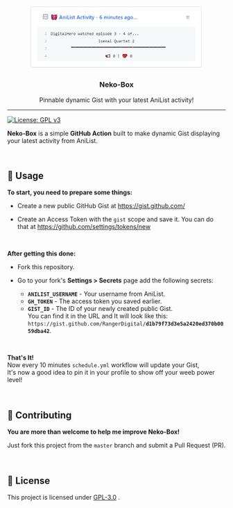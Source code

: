<p align="center">
  <img width="400" src="example.png" alt="Example Gist">
  <h3 align="center">Neko-Box</h3>
  <p align="center">Pinnable dynamic Gist with your latest AniList activity!</p>
</p>

***
[![License: GPL v3](https://img.shields.io/badge/License-GPLv3-blue.svg)](https://www.gnu.org/licenses/gpl-3.0)

**Neko-Box** is a simple **GitHub Action** built to make dynamic Gist displaying your latest activity from AniList.

<br>

## 🎉 Usage
**To start, you need to prepare some things:**
- Create a new public GitHub Gist at https://gist.github.com/

- Create an Access Token with the `gist` scope and save it.
You can do that at https://github.com/settings/tokens/new

<br>

**After getting this done:**
- Fork this repository.

- Go to your fork's **Settings > Secrets** page add the following secrets:
	- **`ANILIST_USERNAME`** - Your username from AniList.
	- **`GH_TOKEN`** - The access token you saved earlier.
	- **`GIST_ID`** - The ID of your newly created public Gist.  
	 You can find it in the URL and It will look like this:
	 `https://gist.github.com/RangerDigital/`**`d1b79f73d3e5a2420ed370b0059dba42`**.

<br>

**That's It!**  
Now every 10 minutes `schedule.yml` workflow will update your Gist,  
It's now a good idea to pin it in your profile to show off your weeb power level!

<br>

## 🚧 Contributing

**You are more than welcome to help me improve Neko-Box!**

Just fork this project from the `master` branch and submit a Pull Request (PR).

<br>

## 📃 License
This project is licensed under [GPL-3.0](https://choosealicense.com/licenses/gpl-3.0/) .
